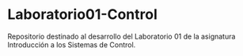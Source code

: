 # Laboratorio01-Control
Repositorio destinado al desarrollo del Laboratorio 01 de la asignatura Introducción a los Sistemas de Control.

